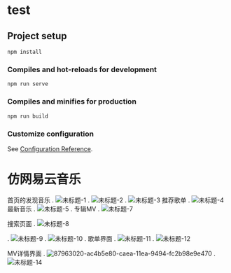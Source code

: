 # test

## Project setup
```
npm install
```

### Compiles and hot-reloads for development
```
npm run serve
```

### Compiles and minifies for production
```
npm run build
```

### Customize configuration
See [Configuration Reference](https://cli.vuejs.org/config/).


# 仿网易云音乐
首页的发现音乐
.
![未标题-1](https://user-images.githubusercontent.com/65821989/87960033-51176d00-cae6-11ea-94c0-2c9caa79c8e2.jpg)
.
![未标题-2](https://user-images.githubusercontent.com/65821989/87960201-8ae87380-cae6-11ea-9f90-2ac8d9907686.jpg)
.
![未标题-3](https://user-images.githubusercontent.com/65821989/87960423-ddc22b00-cae6-11ea-9d68-207f87863807.jpg)
推荐歌单
.
![未标题-4](https://user-images.githubusercontent.com/65821989/87960587-182bc800-cae7-11ea-99d0-ac794e2ad582.jpg)
最新音乐
.
![未标题-5](https://user-images.githubusercontent.com/65821989/87960644-2e398880-cae7-11ea-9ed2-33bedc7c3898.jpg)
.
专辑MV
.
![未标题-7](https://user-images.githubusercontent.com/65821989/87960735-51643800-cae7-11ea-8cc6-d40ae5eab6f9.jpg)

搜索页面
.
![未标题-8](https://user-images.githubusercontent.com/65821989/87960796-66d96200-cae7-11ea-8d88-0f4b66eea5b4.jpg)

.
![未标题-9](https://user-images.githubusercontent.com/65821989/87962816-60001e80-caea-11ea-9bbb-9d89a0c5e3ce.jpg)
.
![未标题-10](https://user-images.githubusercontent.com/65821989/87962866-727a5800-caea-11ea-8396-07e1977ffcac.jpg)
.
歌单界面
.
![未标题-11](https://user-images.githubusercontent.com/65821989/87962929-8de56300-caea-11ea-84c8-8022d83ea88a.jpg)
.
![未标题-12](https://user-images.githubusercontent.com/65821989/87962978-9ccc1580-caea-11ea-9357-7411067dbbd1.jpg)

MV详情界面
.
![87963020-ac4b5e80-caea-11ea-9494-fc2b98e9e470](https://user-images.githubusercontent.com/65821989/88522385-d8099f80-d028-11ea-87ab-2d60939b25a1.jpg)
.
![未标题-14](https://user-images.githubusercontent.com/65821989/87963065-bb321100-caea-11ea-93aa-992573a26e97.jpg)
